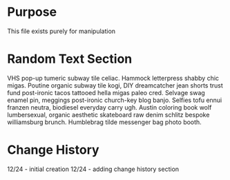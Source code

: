# Purpose
This file exists purely for manipulation

# Random Text Section

VHS pop-up tumeric subway tile celiac. Hammock letterpress shabby chic migas. Poutine organic subway tile kogi, DIY dreamcatcher jean shorts trust fund post-ironic tacos tattooed hella migas paleo cred. Selvage swag enamel pin, meggings post-ironic church-key blog banjo. Selfies tofu ennui franzen neutra, biodiesel everyday carry ugh. Austin coloring book wolf lumbersexual, organic aesthetic skateboard raw denim schlitz bespoke williamsburg brunch. Humblebrag tilde messenger bag photo booth.

# Change History
12/24 - initial creation
12/24 - adding change history section

